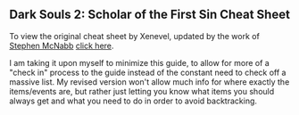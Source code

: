 ## Dark Souls 2: Scholar of the First Sin Cheat Sheet

To view the original cheat sheet by Xenevel, updated by the work of [Stephen McNabb](https://github.com/smcnabb) [click here](http://xenevel.github.io/dark-souls-2-sotfs-cheat-sheet).

I am taking it upon myself to minimize this guide, to allow for more of a "check in" process to the guide instead of the constant need to check off a massive list. My revised version won't allow much info for where exactly the items/events are, but rather just letting you know what items you should always get and what you need to do in order to avoid backtracking.
